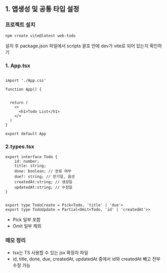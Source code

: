 ## 1. 앱생성 및 공통 타입 설정


### 프로젝트 설치 
```
npm create vite@latest web-todo
```

설치 후 package.json 파일에서 scripts 괄호 안에 dev가 vite로 되어 있는지 확인하기  


### 1. App.tsx 
```

import './App.css'

function App() {


  return (
    <>
      <h1>Todo List</h1>
    </>
  )
}

export default App

```

### 2.types.tsx

```
export interface Todo {
    id: number;
    title: string;
    done: boolean; // 완료 여부
    due?: string; // 만기일, 옵션
    createdAt:string; // 생성일
    updatedAt:string; // 수정일
}


export type TodoCreate = Pick<Todo, 'title' | 'due'>
export type TodoUpdate = Partial<Omit<Todo, 'id' | 'createdAt'>>
```
+ Pick 일부 포함
+ Omit 일부 제외 


### 메모 정리 
+ tsx는 TS 사용할 수 있는 jsx 확장자 파일
+ id, title, done, due, createdAt, updatedAt 중에서 id와 createdAt 빼고 전부 수정 가능
